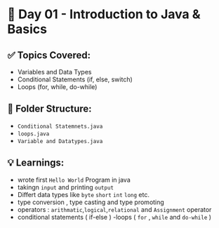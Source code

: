 # 📅 Day 01 - Introduction to Java & Basics

## ✅ Topics Covered:
- Variables and Data Types
- Conditional Statements (if, else, switch)
- Loops (for, while, do-while)

## 📁 Folder Structure:
- `Conditional Statemnets.java`
- `loops.java`
- `Variable and Datatypes.java`


## 💡 Learnings:
- wrote first `Hello World` Program in java 
- takingn `input` and printing `output`
- Differt data types like `byte` `short` `int` `long` etc.
- type conversion , type casting and type promoting 
- operators : `arithmatic`,`logical`,`relational` and `Assignment` operator 
- conditional statements ( if-else )
-loops ( `for` , `while` and `do-while` )
